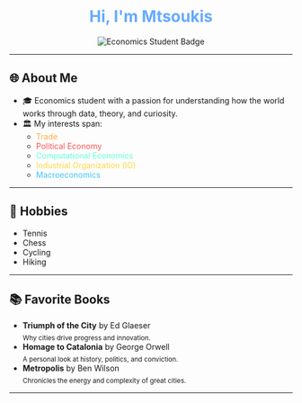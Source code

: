 <!-- Mtsoukis's GitHub Profile README -->

<h1 align="center" style="color:#66aaff;">Hi, I'm Mtsoukis</h1>

<p align="center">
  <img src="https://img.shields.io/badge/economics-student-2d2d2d?style=flat-square&logo=graduation-cap&logoColor=66aaff" alt="Economics Student Badge">
</p>

---

## 🌐 About Me

- 🎓 Economics student with a passion for understanding how the world works through data, theory, and curiosity.
- 🏛️ My interests span:
  - <span style="color:#ffab40">Trade</span>
  - <span style="color:#ff5252">Political Economy</span>
  - <span style="color:#64ffda">Computational Economics</span>
  - <span style="color:#ffd740">Industrial Organization (IO)</span>
  - <span style="color:#40c4ff">Macroeconomics</span>

---

## 🎾 Hobbies

- Tennis
- Chess
- Cycling
- Hiking

---

## 📚 Favorite Books

- <b>Triumph of the City</b> by Ed Glaeser  
  <sub>Why cities drive progress and innovation.</sub>
- <b>Homage to Catalonia</b> by George Orwell  
  <sub>A personal look at history, politics, and conviction.</sub>
- <b>Metropolis</b> by Ben Wilson  
  <sub>Chronicles the energy and complexity of great cities.</sub>

---

<!--
**Mtsoukis/Mtsoukis** is a ✨ special repository ✨ because its `README.md` appears on your GitHub profile.
-->
